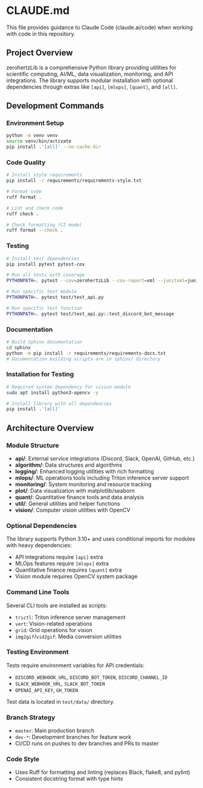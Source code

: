 # CLAUDE.md

This file provides guidance to Claude Code (claude.ai/code) when working with code in this repository.

## Project Overview

zerohertzLib is a comprehensive Python library providing utilities for scientific computing, AI/ML, data visualization, monitoring, and API integrations. The library supports modular installation with optional dependencies through extras like `[api]`, `[mlops]`, `[quant]`, and `[all]`.

## Development Commands

### Environment Setup
```bash
python -m venv venv
source venv/bin/activate
pip install .'[all]' --no-cache-dir
```

### Code Quality
```bash
# Install style requirements
pip install -r requirements/requirements-style.txt

# Format code
ruff format .

# Lint and check code
ruff check .

# Check formatting (CI mode)
ruff format --check .
```

### Testing
```bash
# Install test dependencies
pip install pytest pytest-cov

# Run all tests with coverage
PYTHONPATH=. pytest --cov=zerohertzLib --cov-report=xml --junitxml=junit.xml -o junit_family=legacy

# Run specific test module
PYTHONPATH=. pytest test/test_api.py

# Run specific test function
PYTHONPATH=. pytest test/test_api.py::test_discord_bot_message
```

### Documentation
```bash
# Build Sphinx documentation
cd sphinx
python -m pip install -r requirements/requirements-docs.txt
# Documentation building scripts are in sphinx/ directory
```

### Installation for Testing
```bash
# Required system dependency for vision module
sudo apt install python3-opencv -y

# Install library with all dependencies
pip install .'[all]'
```

## Architecture Overview

### Module Structure
- **api/**: External service integrations (Discord, Slack, OpenAI, GitHub, etc.)
- **algorithm/**: Data structures and algorithms
- **logging/**: Enhanced logging utilities with rich formatting
- **mlops/**: ML operations tools including Triton inference server support
- **monitoring/**: System monitoring and resource tracking
- **plot/**: Data visualization with matplotlib/seaborn
- **quant/**: Quantitative finance tools and data analysis
- **util/**: General utilities and helper functions
- **vision/**: Computer vision utilities with OpenCV

### Optional Dependencies
The library supports Python 3.10+ and uses conditional imports for modules with heavy dependencies:
- API integrations require `[api]` extra
- MLOps features require `[mlops]` extra  
- Quantitative finance requires `[quant]` extra
- Vision module requires OpenCV system package

### Command Line Tools
Several CLI tools are installed as scripts:
- `trictl`: Triton inference server management
- `vert`: Vision-related operations
- `grid`: Grid operations for vision
- `img2gif`/`vid2gif`: Media conversion utilities

### Testing Environment
Tests require environment variables for API credentials:
- `DISCORD_WEBHOOK_URL`, `DISCORD_BOT_TOKEN`, `DISCORD_CHANNEL_ID`
- `SLACK_WEBHOOK_URL`, `SLACK_BOT_TOKEN`
- `OPENAI_API_KEY`, `GH_TOKEN`

Test data is located in `test/data/` directory.

### Branch Strategy
- `master`: Main production branch
- `dev-*`: Development branches for feature work
- CI/CD runs on pushes to dev branches and PRs to master

### Code Style
- Uses Ruff for formatting and linting (replaces Black, flake8, and pylint)
- Consistent docstring format with type hints